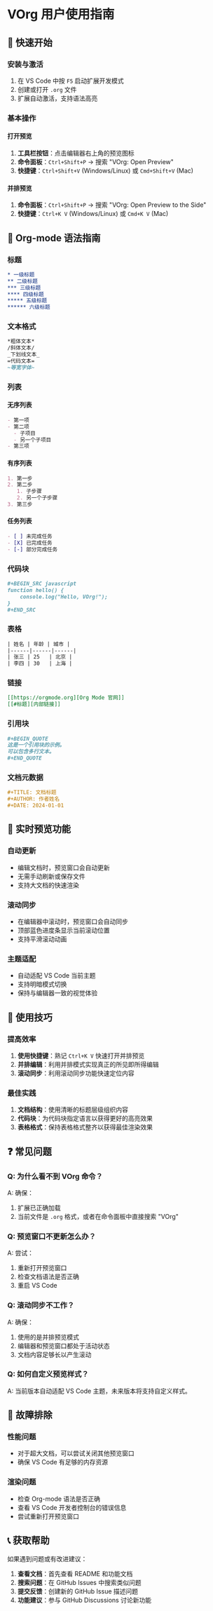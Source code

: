 # VOrg 用户使用指南

## 🚀 快速开始

### 安装与激活
1. 在 VS Code 中按 `F5` 启动扩展开发模式
2. 创建或打开 `.org` 文件
3. 扩展自动激活，支持语法高亮

### 基本操作

#### 打开预览
1. **工具栏按钮**：点击编辑器右上角的预览图标
2. **命令面板**：`Ctrl+Shift+P` → 搜索 "VOrg: Open Preview"
3. **快捷键**：`Ctrl+Shift+V` (Windows/Linux) 或 `Cmd+Shift+V` (Mac)

#### 并排预览
1. **命令面板**：`Ctrl+Shift+P` → 搜索 "VOrg: Open Preview to the Side"
2. **快捷键**：`Ctrl+K V` (Windows/Linux) 或 `Cmd+K V` (Mac)

## 📝 Org-mode 语法指南

### 标题
```org
* 一级标题
** 二级标题
*** 三级标题
**** 四级标题
***** 五级标题
****** 六级标题
```

### 文本格式
```org
*粗体文本*
/斜体文本/
_下划线文本_
=代码文本=
~等宽字体~
```

### 列表

#### 无序列表
```org
- 第一项
- 第二项
  - 子项目
  - 另一个子项目
- 第三项
```

#### 有序列表
```org
1. 第一步
2. 第二步
   1. 子步骤
   2. 另一个子步骤
3. 第三步
```

#### 任务列表
```org
- [ ] 未完成任务
- [X] 已完成任务
- [-] 部分完成任务
```

### 代码块
```org
#+BEGIN_SRC javascript
function hello() {
    console.log("Hello, VOrg!");
}
#+END_SRC
```

### 表格
```org
| 姓名 | 年龄 | 城市 |
|------|------|------|
| 张三 | 25   | 北京 |
| 李四 | 30   | 上海 |
```

### 链接
```org
[[https://orgmode.org][Org Mode 官网]]
[[#标题][内部链接]]
```

### 引用块
```org
#+BEGIN_QUOTE
这是一个引用块的示例。
可以包含多行文本。
#+END_QUOTE
```

### 文档元数据
```org
#+TITLE: 文档标题
#+AUTHOR: 作者姓名
#+DATE: 2024-01-01
```

## 🔄 实时预览功能

### 自动更新
- 编辑文档时，预览窗口会自动更新
- 无需手动刷新或保存文件
- 支持大文档的快速渲染

### 滚动同步
- 在编辑器中滚动时，预览窗口会自动同步
- 顶部蓝色进度条显示当前滚动位置
- 支持平滑滚动动画

### 主题适配
- 自动适配 VS Code 当前主题
- 支持明暗模式切换
- 保持与编辑器一致的视觉体验

## 🎯 使用技巧

### 提高效率
1. **使用快捷键**：熟记 `Ctrl+K V` 快速打开并排预览
2. **并排编辑**：利用并排模式实现真正的所见即所得编辑
3. **滚动同步**：利用滚动同步功能快速定位内容

### 最佳实践
1. **文档结构**：使用清晰的标题层级组织内容
2. **代码块**：为代码块指定语言以获得更好的高亮效果
3. **表格格式**：保持表格格式整齐以获得最佳渲染效果

## ❓ 常见问题

### Q: 为什么看不到 VOrg 命令？
A: 确保：
1. 扩展已正确加载
2. 当前文件是 `.org` 格式，或者在命令面板中直接搜索 "VOrg"

### Q: 预览窗口不更新怎么办？
A: 尝试：
1. 重新打开预览窗口
2. 检查文档语法是否正确
3. 重启 VS Code

### Q: 滚动同步不工作？
A: 确保：
1. 使用的是并排预览模式
2. 编辑器和预览窗口都处于活动状态
3. 文档内容足够长以产生滚动

### Q: 如何自定义预览样式？
A: 当前版本自动适配 VS Code 主题，未来版本将支持自定义样式。

## 🔧 故障排除

### 性能问题
- 对于超大文档，可以尝试关闭其他预览窗口
- 确保 VS Code 有足够的内存资源

### 渲染问题
- 检查 Org-mode 语法是否正确
- 查看 VS Code 开发者控制台的错误信息
- 尝试重新打开预览窗口

## 📞 获取帮助

如果遇到问题或有改进建议：

1. **查看文档**：首先查看 README 和功能文档
2. **搜索问题**：在 GitHub Issues 中搜索类似问题
3. **提交反馈**：创建新的 GitHub Issue 描述问题
4. **功能建议**：参与 GitHub Discussions 讨论新功能 
